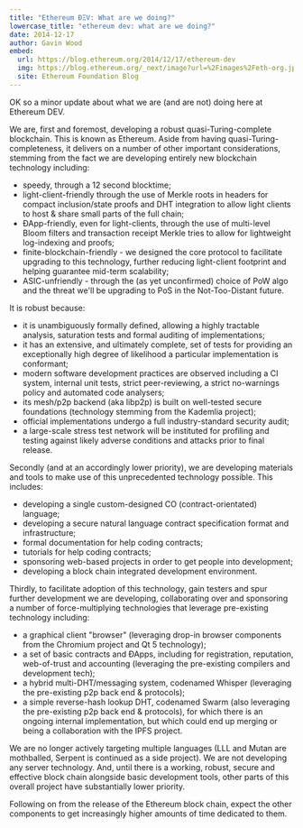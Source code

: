 ```yaml
---
title: "Ethereum ÐΞV: What are we doing?"
lowercase_title: "ethereum dev: what are we doing?"
date: 2014-12-17
author: Gavin Wood
embed:
  url: https://blog.ethereum.org/2014/12/17/ethereum-dev
  img: https://blog.ethereum.org/_next/image?url=%2Fimages%2Feth-org.jpeg&w=1080&q=75
  site: Ethereum Foundation Blog
---
```


OK so a minor update about what we are (and are not) doing here at Ethereum DEV.

We are, first and foremost, developing a robust quasi-Turing-complete blockchain. This is known as Ethereum. Aside from having quasi-Turing-completeness, it delivers on a number of other important considerations, stemming from the fact we are developing entirely new blockchain technology including:

*   speedy, through a 12 second blocktime;
*   light-client-friendly through the use of Merkle roots in headers for compact inclusion/state proofs and DHT integration to allow light clients to host & share small parts of the full chain;
*   ÐApp-friendly, even for light-clients, through the use of multi-level Bloom filters and transaction receipt Merkle tries to allow for lightweight log-indexing and proofs;
*   finite-blockchain-friendly - we designed the core protocol to facilitate upgrading to this technology, further reducing light-client footprint and helping guarantee mid-term scalability;
*   ASIC-unfriendly - through the (as yet unconfirmed) choice of PoW algo and the threat we'll be upgrading to PoS in the Not-Too-Distant future.

It is robust because:

*   it is unambiguously formally defined, allowing a highly tractable analysis, saturation tests and formal auditing of implementations;
*   it has an extensive, and ultimately complete, set of tests for providing an exceptionally high degree of likelihood a particular implementation is conformant;
*   modern software development practices are observed including a CI system, internal unit tests, strict peer-reviewing, a strict no-warnings policy and automated code analysers;
*   its mesh/p2p backend (aka libp2p) is built on well-tested secure foundations (technology stemming from the Kademlia project);
*   official implementations undergo a full industry-standard security audit;
*   a large-scale stress test network will be instituted for profiling and testing against likely adverse conditions and attacks prior to final release.

Secondly (and at an accordingly lower priority), we are developing materials and tools to make use of this unprecedented technology possible. This includes:

*   developing a single custom-designed CO (contract-orientated) language;
*   developing a secure natural language contract specification format and infrastructure;
*   formal documentation for help coding contracts;
*   tutorials for help coding contracts;
*   sponsoring web-based projects in order to get people into development;
*   developing a block chain integrated development environment.

Thirdly, to facilitate adoption of this technology, gain testers and spur further development we are developing, collaborating over and sponsoring a number of force-multiplying technologies that leverage pre-existing technology including:

*   a graphical client "browser" (leveraging drop-in browser components from the Chromium project and Qt 5 technology);
*   a set of basic contracts and ÐApps, including for registration, reputation, web-of-trust and accounting (leveraging the pre-existing compilers and development tech);
*   a hybrid multi-DHT/messaging system, codenamed Whisper (leveraging the pre-existing p2p back end & protocols);
*   a simple reverse-hash lookup DHT, codenamed Swarm (also leveraging the pre-existing p2p back end & protocols), for which there is an ongoing internal implementation, but which could end up merging or being a collaboration with the IPFS project.

We are no longer actively targeting multiple languages (LLL and Mutan are mothballed, Serpent is continued as a side project). We are not developing any server technology. And, until there is a working, robust, secure and effective block chain alongside basic development tools, other parts of this overall project have substantially lower priority.

Following on from the release of the Ethereum block chain, expect the other components to get increasingly higher amounts of time dedicated to them.
